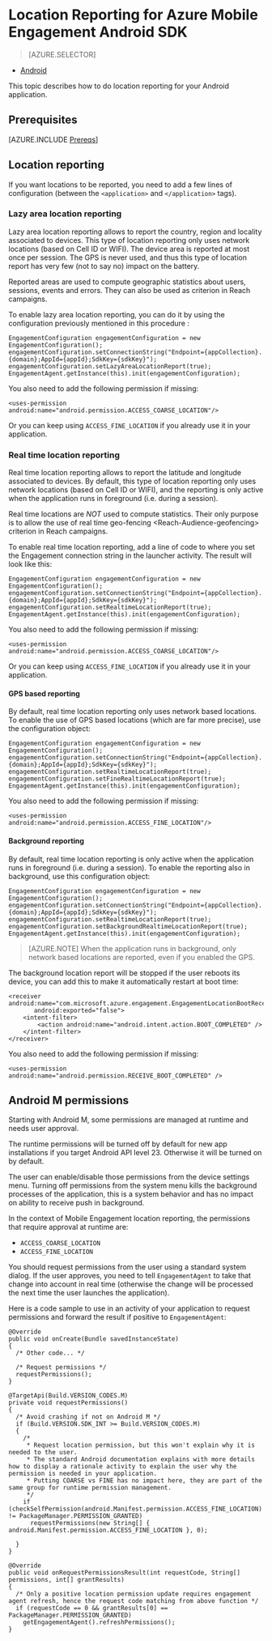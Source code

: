 <properties
	pageTitle="Location Reporting for Azure Mobile Engagement Android SDK"
	description="Describes how to configure location reporting for Azure Mobile Engagement Android SDK"
	services="mobile-engagement"
	documentationCenter="mobile"
	authors="piyushjo"
	manager="erikre"
	editor="" />

<tags
	ms.service="mobile-engagement"
	ms.workload="mobile"
	ms.tgt_pltfrm="mobile-android"
	ms.devlang="Java"
	ms.topic="article"
	ms.date="05/12/2016"
	ms.author="piyushjo;ricksal" />

# Location Reporting for Azure Mobile Engagement Android SDK

> [AZURE.SELECTOR]
- [Android](mobile-engagement-android-integrate-engagement.md)

This topic describes how to do location reporting for your Android application.

## Prerequisites

[AZURE.INCLUDE [Prereqs](../../includes/mobile-engagement-android-prereqs.md)]

## Location reporting

If you want locations to be reported, you need to add a few lines of configuration (between the `<application>` and `</application>` tags).

### Lazy area location reporting

Lazy area location reporting allows to report the country, region and locality associated to devices. This type of location reporting only uses network locations (based on Cell ID or WIFI). The device area is reported at most once per session. The GPS is never used, and thus this type of location report has very few (not to say no) impact on the battery.

Reported areas are used to compute geographic statistics about users, sessions, events and errors. They can also be used as criterion in Reach campaigns.

To enable lazy area location reporting, you can do it by using the configuration previously mentioned in this procedure :

    EngagementConfiguration engagementConfiguration = new EngagementConfiguration();
    engagementConfiguration.setConnectionString("Endpoint={appCollection}.{domain};AppId={appId};SdkKey={sdkKey}");
    engagementConfiguration.setLazyAreaLocationReport(true);
    EngagementAgent.getInstance(this).init(engagementConfiguration);

You also need to add the following permission if missing:

	<uses-permission android:name="android.permission.ACCESS_COARSE_LOCATION"/>

Or you can keep using ``ACCESS_FINE_LOCATION`` if you already use it in your application.

### Real time location reporting

Real time location reporting allows to report the latitude and longitude associated to devices. By default, this type of location reporting only uses network locations (based on Cell ID or WIFI), and the reporting is only active when the application runs in foreground (i.e. during a session).

Real time locations are *NOT* used to compute statistics. Their only purpose is to allow the use of real time
geo-fencing \<Reach-Audience-geofencing\> criterion in Reach campaigns.

To enable real time location reporting, add a line of code to where you set the Engagement connection string in the launcher activity. The result will look like this:

    EngagementConfiguration engagementConfiguration = new EngagementConfiguration();
    engagementConfiguration.setConnectionString("Endpoint={appCollection}.{domain};AppId={appId};SdkKey={sdkKey}");
    engagementConfiguration.setRealtimeLocationReport(true);
    EngagementAgent.getInstance(this).init(engagementConfiguration);

You also need to add the following permission if missing:

	<uses-permission android:name="android.permission.ACCESS_COARSE_LOCATION"/>

Or you can keep using ``ACCESS_FINE_LOCATION`` if you already use it in your application.

#### GPS based reporting

By default, real time location reporting only uses network based locations. To enable the use of GPS based locations (which are far more precise), use the configuration object:

    EngagementConfiguration engagementConfiguration = new EngagementConfiguration();
    engagementConfiguration.setConnectionString("Endpoint={appCollection}.{domain};AppId={appId};SdkKey={sdkKey}");
    engagementConfiguration.setRealtimeLocationReport(true);
    engagementConfiguration.setFineRealtimeLocationReport(true);
    EngagementAgent.getInstance(this).init(engagementConfiguration);

You also need to add the following permission if missing:

	<uses-permission android:name="android.permission.ACCESS_FINE_LOCATION"/>

#### Background reporting

By default, real time location reporting is only active when the application runs in foreground (i.e. during a session). To enable the reporting also in background, use this configuration object:

    EngagementConfiguration engagementConfiguration = new EngagementConfiguration();
    engagementConfiguration.setConnectionString("Endpoint={appCollection}.{domain};AppId={appId};SdkKey={sdkKey}");
    engagementConfiguration.setRealtimeLocationReport(true);
    engagementConfiguration.setBackgroundRealtimeLocationReport(true);
    EngagementAgent.getInstance(this).init(engagementConfiguration);

> [AZURE.NOTE] When the application runs in background, only network based locations are reported, even if you enabled the GPS.

The background location report will be stopped if the user reboots its device, you can add this to make it automatically restart at boot time:

	<receiver android:name="com.microsoft.azure.engagement.EngagementLocationBootReceiver"
		   android:exported="false">
		<intent-filter>
		    <action android:name="android.intent.action.BOOT_COMPLETED" />
		</intent-filter>
	</receiver>

You also need to add the following permission if missing:

	<uses-permission android:name="android.permission.RECEIVE_BOOT_COMPLETED" />

## Android M permissions

Starting with Android M, some permissions are managed at runtime and needs user approval.

The runtime permissions will be turned off by default for new app installations if you target Android API level 23. Otherwise it will be turned on by default.

The user can enable/disable those permissions from the device settings menu. Turning off permissions from the system menu kills the background processes of the application, this is a system behavior and has no impact on ability to receive push in background.

In the context of Mobile Engagement location reporting, the permissions that require approval at runtime are:

- `ACCESS_COARSE_LOCATION`
- `ACCESS_FINE_LOCATION`

You should request permissions from the user using a standard system dialog. If the user approves, you need to tell ``EngagementAgent`` to take that change into account in real time (otherwise the change will be processed the next time the user launches the application).

Here is a code sample to use in an activity of your application to request permissions and forward the result if positive to ``EngagementAgent``:

    @Override
    public void onCreate(Bundle savedInstanceState)
    {
      /* Other code... */

      /* Request permissions */
      requestPermissions();
    }

    @TargetApi(Build.VERSION_CODES.M)
    private void requestPermissions()
    {
      /* Avoid crashing if not on Android M */
      if (Build.VERSION.SDK_INT >= Build.VERSION_CODES.M)
      {
        /*
         * Request location permission, but this won't explain why it is needed to the user.
         * The standard Android documentation explains with more details how to display a rationale activity to explain the user why the permission is needed in your application.
         * Putting COARSE vs FINE has no impact here, they are part of the same group for runtime permission management.
         */
        if (checkSelfPermission(android.Manifest.permission.ACCESS_FINE_LOCATION) != PackageManager.PERMISSION_GRANTED)
          requestPermissions(new String[] { android.Manifest.permission.ACCESS_FINE_LOCATION }, 0);

      }
    }

    @Override
    public void onRequestPermissionsResult(int requestCode, String[] permissions, int[] grantResults)
    {
      /* Only a positive location permission update requires engagement agent refresh, hence the request code matching from above function */
      if (requestCode == 0 && grantResults[0] == PackageManager.PERMISSION_GRANTED)
        getEngagementAgent().refreshPermissions();
    }
